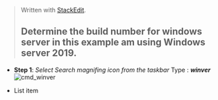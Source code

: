 


> Written with [StackEdit](https://stackedit.io/).
> ## Determine the build number for windows server in this example am using Windows server 2019.
> 

 - **Step 1**: *Select Search magnifing icon from the taskbar*
		  Type : ***winver***
     ![cmd_winver](https://github.com/user-attachments/assets/7d1ff376-e382-4098-a689-2bf3db79a2d3)

	
 - List item

<!--stackedit_data:
eyJoaXN0b3J5IjpbLTk1MTQ1MDkyLDE5NjA4ODQwOTAsLTIwMz
UxMDUyNzZdfQ==
-->
